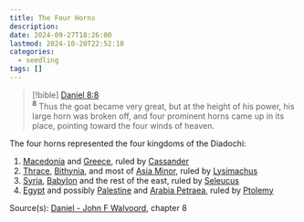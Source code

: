 ```yaml
---
title: The Four Horns
description: 
date: 2024-09-27T18:26:00
lastmod: 2024-10-20T22:52:18
categories:
  - seedling
tags: []
---
```

>[!bible] [Daniel 8:8](Daniel%208.md#8)  
<sup><b>8</b></sup> Thus the goat became very great, but at the height of his power, his large horn was broken off, and four prominent horns came up in its place, pointing toward the four winds of heaven.   
  
The four horns represented the four kingdoms of the Diadochi:  
1. [Macedonia](Macedonia.md) and [Greece](Greece.md), ruled by [Cassander](Cassander.md)  
2. [Thrace](Thrace.md), [Bithynia](Bithynia.md), and most of [Asia Minor](../../../Asia%20Minor.md), ruled by [Lysimachus](Lysimachus.md)  
3. [Syria](Syria.md), [Babylon](Babylon.md) and the rest of the east, ruled by [Seleucus](Seleucus.md)  
4. [Egypt](Egypt.md) and possibly [Palestine](Palestine.md) and [Arabia Petraea](Arabia%20Petraea.md), ruled by [Ptolemy](Ptolemy.md)  
  
Source(s): [Daniel - John F Walvoord](Daniel%20-%20John%20F%20Walvoord.md), chapter 8  
